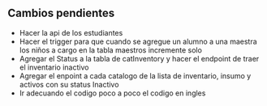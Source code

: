 ## Cambios pendientes

- Hacer la api de los estudiantes
- Hacer el trigger para que cuando se agregue un alumno a una maestra los niños a cargo en la tabla maestros incremente solo
- Agregar el Status a la tabla de catInventory y hacer el endpoint de traer el inventario inactivo
- Agregar el enpoint a cada catalogo de la lista de inventario, insumo y activos con su status Inactivo
- Ir adecuando el codigo poco a poco el codigo en ingles
